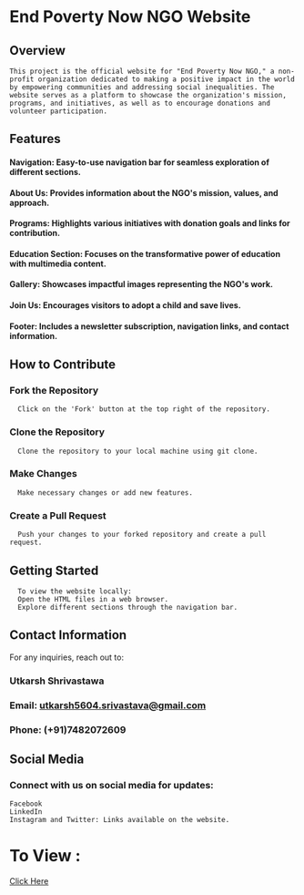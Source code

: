# End Poverty Now NGO Website
## Overview
    This project is the official website for "End Poverty Now NGO," a non-profit organization dedicated to making a positive impact in the world by empowering communities and addressing social inequalities. The website serves as a platform to showcase the organization's mission, programs, and initiatives, as well as to encourage donations and volunteer participation.

## Features
#### Navigation: Easy-to-use navigation bar for seamless exploration of different sections.
#### About Us: Provides information about the NGO's mission, values, and approach.
#### Programs: Highlights various initiatives with donation goals and links for contribution.
#### Education Section: Focuses on the transformative power of education with multimedia content.
#### Gallery: Showcases impactful images representing the NGO's work.
#### Join Us: Encourages visitors to adopt a child and save lives.
#### Footer: Includes a newsletter subscription, navigation links, and contact information.


## How to Contribute
### Fork the Repository
      Click on the 'Fork' button at the top right of the repository.
### Clone the Repository
      Clone the repository to your local machine using git clone.
### Make Changes
      Make necessary changes or add new features.
### Create a Pull Request
      Push your changes to your forked repository and create a pull request.
## Getting Started
      To view the website locally:
      Open the HTML files in a web browser.
      Explore different sections through the navigation bar.

      
## Contact Information
For any inquiries, reach out to:

### Utkarsh Shrivastawa
### Email: utkarsh5604.srivastava@gmail.com
### Phone: (+91)7482072609


## Social Media
### Connect with us on social media for updates:
    Facebook
    LinkedIn
    Instagram and Twitter: Links available on the website.


# To View : 
[Click Here](https://utkarshshrivastawa.github.io/End-Poverty-Now-Donation-Page.github.io/)



